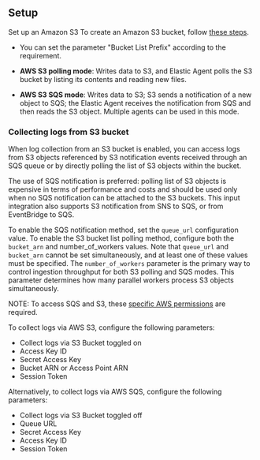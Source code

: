 ## Setup

Set up an Amazon S3
To create an Amazon S3 bucket, follow [these steps](https://docs.aws.amazon.com/AmazonS3/latest/userguide/create-bucket-overview.html).
- You can set the parameter "Bucket List Prefix" according to the requirement.

- **AWS S3 polling mode**: Writes data to S3, and Elastic Agent polls the S3 bucket by listing its contents and reading new files. 
- **AWS S3 SQS mode**: Writes data to S3; S3 sends a notification of a new object to SQS; the Elastic Agent receives the notification from SQS and then reads the S3 object. Multiple agents can be used in this mode.


### Collecting logs from S3 bucket

When log collection from an S3 bucket is enabled, you can access logs from S3 objects referenced by S3 notification events received through an SQS queue or by directly polling the list of S3 objects within the bucket.

The use of SQS notification is preferred: polling list of S3 objects is expensive in terms of performance and costs and should be used only when no SQS notification can be attached to the S3 buckets. This input integration also supports S3 notification from SNS to SQS, or from EventBridge to SQS.

To enable the SQS notification method, set the `queue_url` configuration value. To enable the S3 bucket list polling method, configure both the `bucket_arn` and number_of_workers values. Note that `queue_url` and `bucket_arn` cannot be set simultaneously, and at least one of these values must be specified. The `number_of_workers` parameter is the primary way to control ingestion throughput for both S3 polling and SQS modes. This parameter determines how many parallel workers process S3 objects simultaneously.

NOTE: To access SQS and S3, these [specific AWS permissions](https://www.elastic.co/guide/en/beats/filebeat/current/filebeat-input-aws-s3.html#_aws_permissions_2) are required.

  To collect logs via AWS S3, configure the following parameters:
  - Collect logs via S3 Bucket toggled on
  - Access Key ID
  - Secret Access Key
  - Bucket ARN or Access Point ARN
  - Session Token

  Alternatively, to collect logs via AWS SQS, configure the following parameters:
  - Collect logs via S3 Bucket toggled off
  - Queue URL
  - Secret Access Key
  - Access Key ID
  - Session Token
